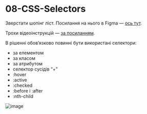 # 08-CSS-Selectors

Зверстати шопінг ліст. Посилання на нього в Figma — [ось тут](https://www.figma.com/file/mcLMf5qIXLwyzmTEoEiFK1/CSS-Dinner-shoping-list?node-id=0%3A1). 

Трохи відеоінструкцій — [за посиланням](https://www.youtube.com/watch?v=bZmhSTrxRxw%20).

В рішенні обов’язково повинні бути використані селектори:

- за елементом
- за класом
- за атрибутом
- селектор сусідів “+”
- :hover
- :active
- :checked
- :before і :after
- :nth-child

![image](https://user-images.githubusercontent.com/116391131/198817571-e41f6eb0-5c26-46b4-9064-6698dc4ce811.png)
